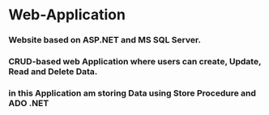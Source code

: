 # Web-Application
### Website based on ASP.NET and MS SQL Server.
### CRUD-based web Application where users can create, Update, Read and Delete Data.
### in this Application am storing Data using __Store Procedure__ and __ADO .NET__
